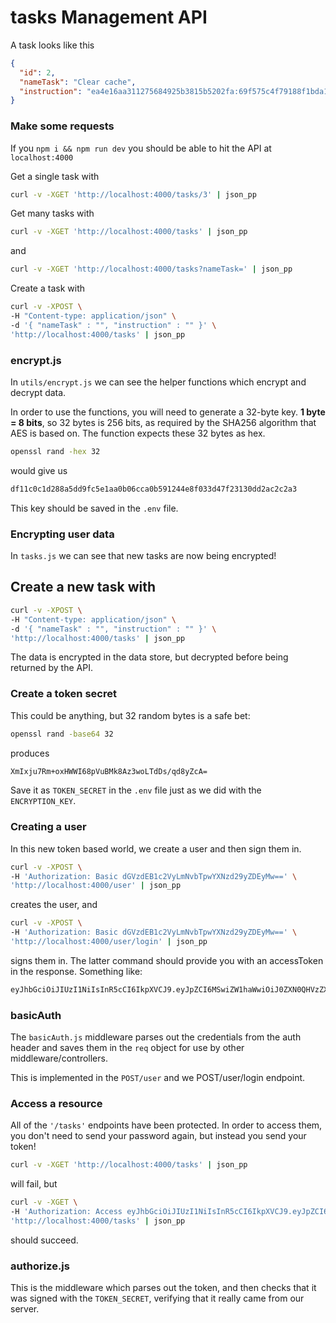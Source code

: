 # tasks Management  API


A task looks like this

```json
{
  "id": 2,
  "nameTask": "Clear cache",
  "instruction": "ea4e16aa311275684925b3815b5202fa:69f575c4f79188f1bda171d072f28975a797dc162998293fdab6f1f799e39611bf179ce0df1ab943caa68ccfd34c0c55"
}
```

### Make some requests

If you `npm i && npm run dev` you should be able to hit the API at
`localhost:4000`

Get a single task with

```bash
curl -v -XGET 'http://localhost:4000/tasks/3' | json_pp
```

Get many tasks with

```bash
curl -v -XGET 'http://localhost:4000/tasks' | json_pp
```

and

```bash
curl -v -XGET 'http://localhost:4000/tasks?nameTask=' | json_pp
```

Create a task with

```bash
curl -v -XPOST \
-H "Content-type: application/json" \
-d '{ "nameTask" : "", "instruction" : "" }' \
'http://localhost:4000/tasks' | json_pp
```

### encrypt.js

In `utils/encrypt.js` we can see the helper functions which encrypt and decrypt
data. 

In order to use the functions, you will need to generate a 32-byte key.
 **1 byte = 8 bits**, so 32 bytes is 256 bits, as required by the SHA256
algorithm that AES is based on. The function expects these 32 bytes as hex.

```bash
openssl rand -hex 32
```

would give us

```bash
df11c0c1d288a5dd9fc5e1aa0b06cca0b591244e8f033d47f23130dd2ac2c2a3
```

This key should be saved in the `.env` file.


### Encrypting user data

In `tasks.js` we can see that new tasks are now being encrypted!

## Create a new task with 
```bash
curl -v -XPOST \
-H "Content-type: application/json" \
-d '{ "nameTask" : "", "instruction" : "" }' \
'http://localhost:4000/tasks' | json_pp
```

The data is encrypted in the data store, but decrypted before being
returned by the API.

### Create a token secret

This could be anything, but 32 random bytes is a safe bet:

```bash
openssl rand -base64 32
```

produces

```bash
XmIxju7Rm+oxHWWI68pVuBMk8Az3woLTdDs/qd8yZcA=
```

Save it as `TOKEN_SECRET` in the `.env`
file just as we did with the `ENCRYPTION_KEY`.

### Creating a user

In this new token based world, we create a user and then sign them in.

```bash
curl -v -XPOST \
-H 'Authorization: Basic dGVzdEB1c2VyLmNvbTpwYXNzd29yZDEyMw==' \
'http://localhost:4000/user' | json_pp
```

creates the user, and

```bash
curl -v -XPOST \
-H 'Authorization: Basic dGVzdEB1c2VyLmNvbTpwYXNzd29yZDEyMw==' \
'http://localhost:4000/user/login' | json_pp
```

signs them in. The latter command should provide you with an accessToken in the
response. Something like:

```bash
eyJhbGciOiJIUzI1NiIsInR5cCI6IkpXVCJ9.eyJpZCI6MSwiZW1haWwiOiJ0ZXN0QHVzZXIuY29tIiwiaWF0IjoxNjg2OTMxNTIzfQ.R7ZCtD6ieMkIriDQYN0s_DPHC1lMyM5CIGRp1UFbblo
```

### basicAuth

The `basicAuth.js` middleware parses out the credentials from
the auth header and saves them in the `req` object for use by other
middleware/controllers.

This is implemented in the `POST/user` and we POST/user/login endpoint.

### Access a resource

All of the `'/tasks'` endpoints have been protected. In order to access them,
you don't need to send your password again, but instead you send your token!

```bash
curl -v -XGET 'http://localhost:4000/tasks' | json_pp
```

will fail, but

```bash
curl -v -XGET \
-H 'Authorization: Access eyJhbGciOiJIUzI1NiIsInR5cCI6IkpXVCJ9.eyJpZCI6MSwiZW1haWwiOiJ0ZXN0QHVzZXIuY29tIiwiaWF0IjoxNjg2OTMxNTIzfQ.R7ZCtD6ieMkIriDQYN0s_DPHC1lMyM5CIGRp1UFbblo' \
'http://localhost:4000/tasks' | json_pp
```

should succeed.


### authorize.js

This is the middleware which parses out the token, and then checks that it was
signed with the `TOKEN_SECRET`, verifying that it really came from our server.